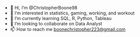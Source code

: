 - 👋 Hi, I’m @ChristopherBoone98
- 👀 I’m interested in statistics, gaming, working, and workout
- 🌱 I’m currently learning SQL, R, Python, Tableau
- 💞️ I’m looking to collaborate on Data Analyst
- 📫 How to reach me boonechristopher223@gmail.com

<!---
ChristopherBoone98/ChristopherBoone98 is a ✨ special ✨ repository because its `README.md` (this file) appears on your GitHub profile.
You can click the Preview link to take a look at your changes.
--->
